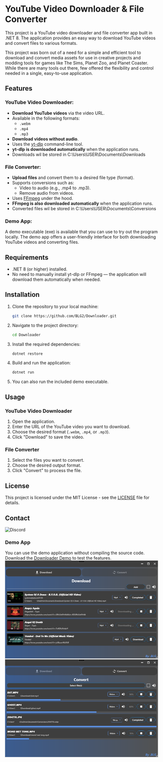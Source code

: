 # YouTube Video Downloader & File Converter

This project is a YouTube video downloader and file converter app built in .NET 8. The application provides an easy way to download YouTube videos and convert files to various formats.

This project was born out of a need for a simple and efficient tool to download and convert media assets for use in creative projects and modding tools for games like The Sims, Planet Zoo, and Planet Coaster. While there are many tools out there, few offered the flexibility and control needed in a single, easy-to-use application.

## Features

### YouTube Video Downloader:
- **Download YouTube videos** via the video URL.
- Available in the following formats:
  - `.webm`
  - `.mp4`
  - `.mp3`
- **Download videos without audio**.
- Uses the [yt-dlp](https://github.com/yt-dlp/yt-dlp) command-line tool.
- **yt-dlp is downloaded automatically** when the application runs.
- Downloads wil be stored in C:\Users\USER\Documents\Downloads

### File Converter:
- **Upload files** and convert them to a desired file type (format).
- Supports conversions such as:
  - Video to audio (e.g., .mp4 to .mp3).
  - Remove audio from videos.
- Uses [FFmpeg](https://ffmpeg.org/) under the hood.
- **FFmpeg is also downloaded automatically** when the application runs.
- Converted files wil be stored in C:\Users\USER\Documents\Conversions

### Demo App:
A demo executable (exe) is available that you can use to try out the program locally. The demo app offers a user-friendly interface for both downloading YouTube videos and converting files.

## Requirements

- .NET 8 (or higher) installed.
- No need to manually install yt-dlp or FFmpeg — the application will download them automatically when needed.

## Installation

1. Clone the repository to your local machine:

   ```bash
   git clone https://github.com/BLG2/Downloader.git
   ```

2. Navigate to the project directory:

   ```bash
   cd Downloader
   ```

3. Install the required dependencies:

   ```bash
   dotnet restore
   ```

4. Build and run the application:

   ```bash
   dotnet run
   ```

5. You can also run the included demo executable.

## Usage

### YouTube Video Downloader
1. Open the application.
2. Enter the URL of the YouTube video you want to download.
3. Choose the desired format (`.webm`, `.mp4`, or `.mp3`).
4. Click "Download" to save the video.

### File Converter
1. Select the files you want to convert.
2. Choose the desired output format.
3. Click "Convert" to process the file.

## License

This project is licensed under the MIT License - see the [LICENSE](LICENSE.txt) file for details.

## Contact

![Discord](https://atombot.be/widget/user/1/921434569197117490.png)

### Demo App
You can use the demo application without compiling the source code. Download the [Downloader Demo](Downloader/DemoApp/Downloader%20Demo) to test the features.
![Downloader preview](Downloader/DemoApp/downloader.png)
![Convertor preview](Downloader/DemoApp/converter.png)
